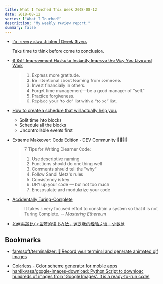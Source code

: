 ```yaml
---
title: What I Touched This Week 2018-08-12
date: 2018-08-12
series: ["What I Touched"]
description: "My weekly review report."
summary: false
---
```


* [I’m a very slow thinker | Derek Sivers](https://sivers.org/slow)

    Take time to think before come to conclusion.

* [6 Self-Improvement Hacks to Instantly Improve the Way You Live and Work](https://medium.com/inc./6-self-improvement-hacks-to-instantly-improve-the-way-you-live-and-work-9d461d090a63)

    > 1. Express more gratitude.
    > 2. Be intentional about learning from someone.
    > 3. Invest financially in others.
    > 4. Forget time management — be a good manager of “self.”
    > 5. Practice forgiveness.
    > 6. Replace your “to do” list with a “to be” list.

<!--more-->

* [How to create a schedule that will actually help you.](https://medium.com/@cnm2334/how-to-create-a-schedule-that-will-actually-help-you-54e56397a87b)

    - Split time into blocks
    - Schedule all the blocks
    - Uncontrollable events first

* [Extreme Makeover: Code Edition - DEV Community 👩‍💻👨‍💻](https://dev.to/aspittel/extreme-makeover-code-edition-k5k)

    > 7 Tips for Writing Clearner Code:
    >
    > 1. Use descriptive naming
    > 2. Functions should do one thing well
    > 3. Comments should tell the "why"
    > 4. Follow Sandi Metz's rules
    > 5. Consistency is key
    > 6. DRY up your code — but not too much
    > 7. Encapsulate and modularize your code

* [Accidentally Turing-Complete](http://beza1e1.tuxen.de/articles/accidentally_turing_complete.html)

    > It takes a very focused effort to constrain a system so that it is not Turing Complete. 
    > -- *Mastering Ethereum*

* [如何实践比尔·盖茨的读书方法，这是我的经验之谈 - 少数派](https://sspai.com/post/46007)

## Bookmarks

- [faressoft/terminalizer: 🦄 Record your terminal and generate animated gif images](https://github.com/faressoft/terminalizer)
* [Colorless - Color scheme generator for mobile apps](https://colorless.app/)
* [hardikvasa/google-images-download: Python Script to download hundreds of images from 'Google Images'. It is a ready-to-run code!](https://github.com/hardikvasa/google-images-download)
